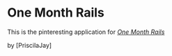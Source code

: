 # One Month Rails

This is the pinteresting application for
[*One Month Rails*](http://onemonthrails.com)

by [PriscilaJay]